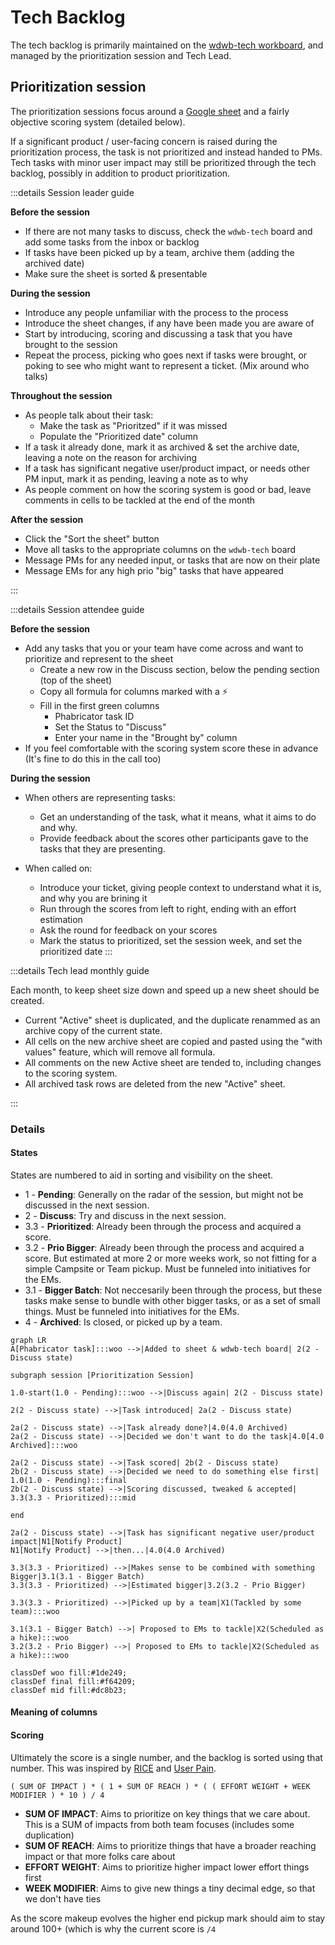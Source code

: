 
# Tech Backlog

The tech backlog is primarily maintained on the [wdwb-tech workboard](https://phabricator.wikimedia.org/project/board/3532/), and managed by the prioritization session and Tech Lead.

## Prioritization session

<ProcessTable
  :what="[
    'A weekly 1 hour meeting to prioritize tasks.',
    'Tasks are submitted, discussed, scored and sorted.',
    'Tasks are submitted, discussed, scored and sorted.',
    'Prioritized tasks then get picked up by teams (usually Campsite).',
  ]"
  :why="[
    'Prioritization process will be clearer for the whole team.',
    'Process of prioritization is distributed.',
    'Backlog will be more organized.',
    'Team as a whole will feel more involved in prioritization.',
    'Important tech tasks will organically surface.',
    'Knowledge sharing will happen during prioritization.',
    'A wide range of views will be incorporated.',
  ]"
  who="Tech lead (or representative), Campsite representative, A representative of each current hike, Anyone that wishes to represent a task"
  since="June 2020"
  :docs="[
    {name: '2021-05 Summarizing blog post', url: 'https://addshore.com/2021/06/tackling-technical-debt-big-and-small-in-wikidata-and-wikibase/'},
    {name: '2020-06 Proposal', url: 'https://docs.google.com/document/d/1qpVtHoLT5lCbzNhbVpUwUtSNG6_XhM4QmN1aQoseyY0'},
  ]"
/>

The prioritization sessions focus around a [Google sheet](https://docs.google.com/spreadsheets/d/1Sa4x3XYqpK1v6s4HnIIKq327UVYXd38PpDyT-7PqtCo) and a fairly objective scoring system (detailed below).

If a significant product / user-facing concern is raised during the prioritization process, the task is not prioritized and instead handed to PMs.
Tech tasks with minor user impact may still be prioritized through the tech backlog, possibly in addition to product prioritization.

:::details Session leader guide

**Before the session**

- If there are not many tasks to discuss, check the `wdwb-tech` board and add some tasks from the inbox or backlog
- If tasks have been picked up by a team, archive them (adding the archived date)
- Make sure the sheet is sorted & presentable

**During the session**

- Introduce any people unfamiliar with the process to the process
- Introduce the sheet changes, if any have been made you are aware of
- Start by introducing, scoring and discussing a task that you have brought to the session
- Repeat the process, picking who goes next if tasks were brought, or poking to see who might want to represent a ticket. (Mix around who talks)

**Throughout the session**

- As people talk about their task:
  - Make the task as "Prioritzed" if it was missed
  - Populate the "Prioritized date" column
- If a task it already done, mark it as archived & set the archive date, leaving a note on the reason for archiving
- If a task has significant negative user/product impact, or needs other PM input, mark it as pending, leaving a note as to why
- As people comment on how the scoring system is good or bad, leave comments in cells to be tackled at the end of the month

**After the session**

- Click the "Sort the sheet" button
- Move all tasks to the appropriate columns on the `wdwb-tech` board
- Message PMs for any needed input, or tasks that are now on their plate
- Message EMs for any high prio "big" tasks that have appeared

:::

:::details Session attendee guide

**Before the session**

- Add any tasks that you or your team have come across and want to prioritize and represent to the sheet
  - Create a new row in the Discuss section, below the pending section (top of the sheet)
  - Copy all formula for columns marked with a ⚡
  - Fill in the first green columns
    - Phabricator task ID
    - Set the Status to "Discuss"
    - Enter your name in the "Brought by" column
- If you feel comfortable with the scoring system score these in advance (It's fine to do this in the call too)

**During the session**

- When others are representing tasks:
  - Get an understanding of the task, what it means, what it aims to do and why.
  - Provide feedback about the scores other participants gave to the tasks that they are presenting.

- When called on:
  - Introduce your ticket, giving people context to understand what it is, and why you are brining it
  - Run through the scores from left to right, ending with an effort estimation
  - Ask the round for feedback on your scores
  - Mark the status to prioritized, set the session week, and set the prioritized date
:::

:::details Tech lead monthly guide

Each month, to keep sheet size down and speed up a new sheet should be created.

- Current "Active" sheet is duplicated, and the duplicate renammed as an archive copy of the current state.
- All cells on the new archive sheet are copied and pasted using the "with values" feature, which will remove all formula.
- All comments on the new Active sheet are tended to, including changes to the scoring system.
- All archived task rows are deleted from the new "Active" sheet.

:::

### Details

#### States

States are numbered to aid in sorting and visibility on the sheet.

- 1 - **Pending**: Generally on the radar of the session, but might not be discussed in the next session.
- 2 - **Discuss**: Try and discuss in the next session.
- 3.3 - **Prioritized**: Already been through the process and acquired a score.
- 3.2 - **Prio Bigger**: Already been through the process and acquired a score. But estimated at more 2 or more weeks work, so not fitting for a simple Campsite or Team pickup. Must be funneled into initiatives for the EMs.
- 3.1 - **Bigger Batch**: Not neccesarily been through the process, but these tasks make sense to bundle with other bigger tasks, or as a set of small things. Must be funneled into initiatives for the EMs.
- 4 - **Archived**: Is closed, or picked up by a team.

```mermaid
graph LR
A[Phabricator task]:::woo -->|Added to sheet & wdwb-tech board| 2(2 - Discuss state)

subgraph session [Prioritization Session]

1.0-start(1.0 - Pending):::woo -->|Discuss again| 2(2 - Discuss state)

2(2 - Discuss state) -->|Task introduced| 2a(2 - Discuss state)

2a(2 - Discuss state) -->|Task already done?|4.0(4.0 Archived)
2a(2 - Discuss state) -->|Decided we don't want to do the task|4.0[4.0 Archived]:::woo

2a(2 - Discuss state) -->|Task scored| 2b(2 - Discuss state)
2b(2 - Discuss state) -->|Decided we need to do something else first| 1.0(1.0 - Pending):::final
2b(2 - Discuss state) -->|Scoring discussed, tweaked & accepted| 3.3(3.3 - Prioritized):::mid

end

2a(2 - Discuss state) -->|Task has significant negative user/product impact|N1[Notify Product]
N1[Notify Product] -->|then...|4.0(4.0 Archived)

3.3(3.3 - Prioritized) -->|Makes sense to be combined with something Bigger|3.1(3.1 - Bigger Batch)
3.3(3.3 - Prioritized) -->|Estimated bigger|3.2(3.2 - Prio Bigger)

3.3(3.3 - Prioritized) -->|Picked up by a team|X1(Tackled by some team):::woo

3.1(3.1 - Bigger Batch) -->| Proposed to EMs to tackle|X2(Scheduled as a hike):::woo
3.2(3.2 - Prio Bigger) -->| Proposed to EMs to tackle|X2(Scheduled as a hike):::woo

classDef woo fill:#1de249;
classDef final fill:#f64209;
classDef mid fill:#dc8b23;
```

#### Meaning of columns

<TechPrioSheetTable
  :columns="[
    { 
      name: 'X: UX, PM, EM, Dev',
      descr: 'Does the ticket affect the work of any of those teams? 1 per internal team - UX, PM, EM, Devs, Tech Writer.',
    },
    { 
      name: 'WMF Product Teams',
      descr: 'Does the ticket affect the work of WMF Product teams? 1 for each distinct Product team, such as WMF Core Platform, WMF Structured Data, WMF Search Platform.',
    },
    { 
      name: 'X: WMF Eng teams',
      descr: 'Does the ticket affect the work of WMF Engineering teams? 1 for each distinct tech team, such as Service OPs, DBA, Release Engineering, Performence, Security, Cloud Services.',
    },
    { 
      name: 'X: Volunteer Devs',
      descr: 'Does the ticket affect the work of volunteer developers?',
    },
    { 
      name: 'A: WMF Production Sites',
      descr: 'Does the ticket affect any WMF production sites?',
    },
    { 
      name: 'B: Wikibase 3rd parties',
      descr: 'Does the ticket affect the work 3rd party Wikibase users?',
    },
    { 
      name: 'Security',
      descr: 'Is the ticket related to security issues - both for production code (1 point) and development code (0.5 points)?',
    },
    { 
      name: 'Prevented merging of code',
      descr: 'Is the issue preventing merging of code, e.g. broken CI?',
    },
    { 
      name: 'Performance',
      descr: 'Is the ticket related to improving production performance?',
    },
    { 
      name: 'CI Stability / Speed / Ease',
      descr: 'Does the task relate to improving CI stability, speed or ease of use for both WMDE and others e.g. WMF? 1 point for big improvements or issues, 0.5 for small ones. ',
    },
    { 
      name: 'ADR Compliance',
      descr: 'Does the task describe something to be done in line with some of our accepted ADRs?'
    },
    { 
      name: 'External Code Review',
      descr: 'This task was done by an external person and now needs review from us.',
    },
    { 
      name: 'Deprecated Removal',
      descr: 'This tasks stops using a deprecated tool/class/module etc.',
    },
    { 
      name: 'Test Coverage',
      descr: 'This task will improve our test coverage.',
    },
    { 
      name: 'Documentation',
      descr: 'This task has to do with any kind of documentation that developers are responsible for.',
    },
    { 
      name: 'Dev Environment',
      descr: 'This task has to do with WMDE\'s dev environment.',
    },
    { 
      name: 'Confusing, smelly, old code',
      descr: 'This task is related to improving confusing or smelly code.',
    },
    { 
      name: 'Consistency & Readability',
      descr: 'This task will make a part of the code consistent with how we do things elsewhere',
    },
    { 
      name: 'Using shiny things',
      descr: 'This task will introduce modern tools, technologies, patterns etc.',
    },
    { 
      name: 'Team A Focus: Blocked MW Train',
      descr: 'Solving this task will unblock mediawiki\'s train',
    },
    { 
      name: 'Team A Focus: Incident Prevention',
      descr: 'Has this been identified as a way to prevent a previous or predicted production incident?',
    },
    { 
      name: 'Team A Focus: Logstash Log spam',
      descr: 'This task fixes something that creates log spam in Logstash',
    },
    { 
      name: 'Team A Focus: Production Performance',
      descr: 'This task is about production performance of products/projects in Team A\'s jurisdiction',
    },
    { 
      name: 'Team A Focus: Manual Intervention',
      descr: 'This task will improve/automate something that has been done manually so far.',
    },
    { 
      name: 'Team A Focus: Out of train deploy',
      descr: 'This task will require deployment out of mediawiki\'s train',
    },
    { 
      name: 'Team B Focus: Blocking 3rd party deploy',
      descr: 'Solving this task will unblock deployment of products used by 3rd parties.',
    },
    { 
      name: 'Team B Focus: Incident Prevention',
      descr: 'Has this been identified as a way to prevent a previous or predicted production incident?',
    },
    { 
      name: 'Team B Focus: Log spam',
      descr: 'This task fixes something that creates log spam.',
    },
    { 
      name: 'Team B Focus: Performance',
      descr: 'This task is about performance of products/projects in Team B\'s jurisdiction',
    },
    { 
      name: 'Team B Focus: Manual Intervention',
      descr: 'This task will improve/automate something that has been done manually so far.',
    },
    { 
      name: 'Team B Focus: Increase Debugability',
      descr: 'This task will improve the ability to debug problems in Team B\'s products.',
    },
    { 
      name: 'Future planned work',
      descr: 'The project/product/code etc. the task relates to has future work planned for it.',
    },
    { 
      name: 'Effort (in person weeks)',
      descr: 'How much effort in person weeks will this task take? The possible values are from 0.2 to 8. Big estimations usually mean that the task should turn into a hike.',
    },
  ]"
/>

#### Scoring

Ultimately the score is a single number, and the backlog is sorted using that number. This was inspired by [RICE](https://roadmunk.com/guides/rice-score-prioritization-framework-product-management/) and [User Pain](https://lostgarden.home.blog/2008/05/20/improving-bug-triage-with-user-pain/).

```
( SUM OF IMPACT ) * ( 1 + SUM OF REACH ) * ( ( EFFORT WEIGHT + WEEK MODIFIER ) * 10 ) / 4
```

- **SUM OF IMPACT**: Aims to prioritize on key things that we care about. This is a SUM of impacts from both team focuses (includes some duplication)
- **SUM OF REACH**: Aims to prioritize things that have a broader reaching impact or that more folks care about
- **EFFORT WEIGHT**: Aims to prioritize higher impact lower effort things first
- **WEEK MODIFIER**: Aims to give new things a tiny decimal edge, so that we don't have ties

As the score makeup evolves the higher end pickup mark should aim to stay around 100+ (which is why the current score is `/4`